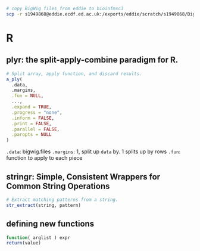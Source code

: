 ```bash
# copy BigWig files from eddie to bioinfmsc3
scp -r s1949868@eddie.ecdf.ed.ac.uk:/exports/eddie/scratch/s1949868/BigWig/ESCA_bigWigs ./
```
# R
## plyr: the split-apply-combine paradigm for R.
```r
# Split array, apply function, and discard results.
a_ply(
  .data,
  .margins,
  .fun = NULL,
  ...,
  .expand = TRUE,
  .progress = "none",
  .inform = FALSE,
  .print = FALSE,
  .parallel = FALSE,
  .paropts = NULL
)
```
`.data`: bigwig.files
`.margins`: 1, split up `data` by. 1 splits up by rows
`.fun`: function to apply to each piece
## stringr: Simple, Consistent Wrappers for Common String Operations
```r
# Extract matching patterns from a string.
str_extract(string, pattern)
```
## defining new functions
```r
function( arglist ) expr
return(value)
```
<!--stackedit_data:
eyJoaXN0b3J5IjpbLTk3MzAxMTcyLDEwNzE5Njg0NzUsMjgyNj
E0ODAzLC0xNTUyODQ4NTE3XX0=
-->